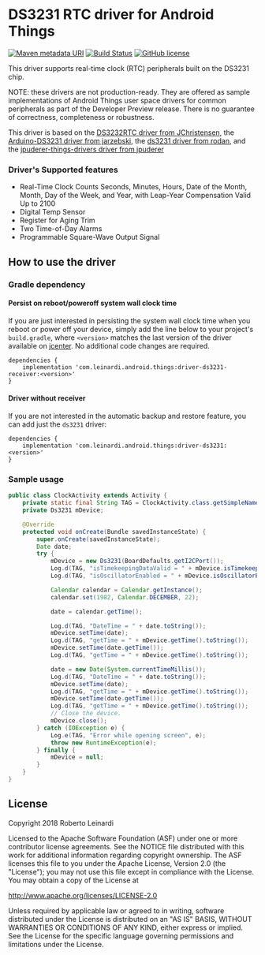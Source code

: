 # DS3231 RTC driver for Android Things

[![Maven metadata URI](https://img.shields.io/maven-metadata/v/http/jcenter.bintray.com/com/leinardi/android/things/driver-ds3231/maven-metadata.xml.svg?style=plastic)](https://jcenter.bintray.com/com/leinardi/android/things/driver-ds3231/maven-metadata.xml)
[![Build Status](https://img.shields.io/travis/leinardi/androidthings-drivers/master.svg?style=plastic)](https://travis-ci.org/leinardi/androidthings-drivers)
[![GitHub license](https://img.shields.io/github/license/leinardi/androidthings-drivers.svg?style=plastic)](https://github.com/leinardi/androidthings-drivers/blob/master/LICENSE)

This driver supports real-time clock (RTC) peripherals built on the DS3231 chip.

NOTE: these drivers are not production-ready. They are offered as sample
implementations of Android Things user space drivers for common peripherals
as part of the Developer Preview release. There is no guarantee
of correctness, completeness or robustness.

This driver is based on the [DS3232RTC driver from JChristensen](https://github.com/JChristensen/DS3232RTC/blob/master/DS3232RTC.cpp),
the [Arduino-DS3231 driver from jarzebski](https://github.com/jarzebski/Arduino-DS3231),
the [ds3231 driver from rodan](https://github.com/rodan/ds3231),
and the [jpuderer-things-drivers driver from jpuderer](https://github.com/jpuderer/jpuderer-things-drivers)

### Driver's Supported features
 * Real-Time Clock Counts Seconds, Minutes, Hours, Date of the Month, Month, 
 Day of the Week, and Year, with Leap-Year Compensation Valid Up to 2100
 * Digital Temp Sensor
 * Register for Aging Trim
 * Two Time-of-Day Alarms
 * Programmable Square-Wave Output Signal

## How to use the driver

### Gradle dependency
#### Persist on reboot/poweroff system wall clock time
If you are just interested in persisting the system wall clock time when you reboot or
power off your device, simply add the line below to your project's `build.gradle`,
where `<version>` matches the last version of the driver available on [jcenter][jcenter].
No additional code changes are required.
```
dependencies {
    implementation 'com.leinardi.android.things:driver-ds3231-receiver:<version>'
}
  ```

#### Driver without receiver

If you are not interested in the automatic backup and restore feature, you can add just 
the `ds3231` driver:
```
dependencies {
    implementation 'com.leinardi.android.things:driver-ds3231:<version>'
}
```

### Sample usage

```java
public class ClockActivity extends Activity {
    private static final String TAG = ClockActivity.class.getSimpleName();
    private Ds3231 mDevice;

    @Override
    protected void onCreate(Bundle savedInstanceState) {
        super.onCreate(savedInstanceState);
        Date date;
        try {
            mDevice = new Ds3231(BoardDefaults.getI2CPort());
            Log.d(TAG, "isTimekeepingDataValid = " + mDevice.isTimekeepingDataValid());
            Log.d(TAG, "isOscillatorEnabled = " + mDevice.isOscillatorEnabled());

            Calendar calendar = Calendar.getInstance();
            calendar.set(1982, Calendar.DECEMBER, 22);

            date = calendar.getTime();

            Log.d(TAG, "DateTime = " + date.toString());
            mDevice.setTime(date);
            Log.d(TAG, "getTime = " + mDevice.getTime().toString());
            mDevice.setTime(date.getTime());
            Log.d(TAG, "getTime = " + mDevice.getTime().toString());

            date = new Date(System.currentTimeMillis());
            Log.d(TAG, "DateTime = " + date.toString());
            mDevice.setTime(date);
            Log.d(TAG, "getTime = " + mDevice.getTime().toString());
            mDevice.setTime(date.getTime());
            Log.d(TAG, "getTime = " + mDevice.getTime().toString());
            // Close the device.
            mDevice.close();
        } catch (IOException e) {
            Log.e(TAG, "Error while opening screen", e);
            throw new RuntimeException(e);
        } finally {
            mDevice = null;
        }
    }
}
```

## License

Copyright 2018 Roberto Leinardi

Licensed to the Apache Software Foundation (ASF) under one or more contributor
license agreements.  See the NOTICE file distributed with this work for
additional information regarding copyright ownership.  The ASF licenses this
file to you under the Apache License, Version 2.0 (the "License"); you may not
use this file except in compliance with the License.  You may obtain a copy of
the License at

  http://www.apache.org/licenses/LICENSE-2.0

Unless required by applicable law or agreed to in writing, software
distributed under the License is distributed on an "AS IS" BASIS, WITHOUT
WARRANTIES OR CONDITIONS OF ANY KIND, either express or implied.  See the
License for the specific language governing permissions and limitations under
the License.

[jcenter]: https://bintray.com/leinardi/androidthings/driver-ds3231/_latestVersion
